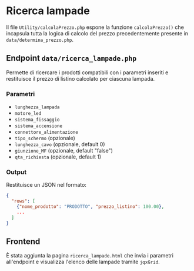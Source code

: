 # Ricerca lampade

Il file `Utility/calcolaPrezzo.php` espone la funzione `calcolaPrezzo()` che incapsula tutta la logica di calcolo del prezzo precedentemente presente in `data/determina_prezzo.php`.

## Endpoint `data/ricerca_lampade.php`

Permette di ricercare i prodotti compatibili con i parametri inseriti e restituisce il prezzo di listino calcolato per ciascuna lampada.

### Parametri
- `lunghezza_lampada`
- `motore_led`
- `sistema_fissaggio`
- `sistema_accensione`
- `connettore_alimentazione`
- `tipo_schermo` (opzionale)
- `lunghezza_cavo` (opzionale, default 0)
- `giunzione_MF` (opzionale, default "false")
- `qta_richiesta` (opzionale, default 1)

### Output
Restituisce un JSON nel formato:
```json
{
  "rows": [
    {"nome_prodotto": "PRODOTTO", "prezzo_listino": 100.00},
    ...
  ]
}
```

## Frontend
È stata aggiunta la pagina `ricerca_lampade.html` che invia i parametri all'endpoint e visualizza l'elenco delle lampade tramite `jqxGrid`.
